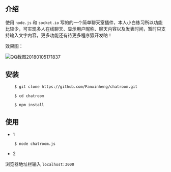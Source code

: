
介绍
----
使用 `node.js` 和 `socket.io` 写的的一个简单聊天室插件，本人小白练习所以功能比较少，可实现多人在线聊天、显示用户昵称、聊天内容以及发表时间，暂时只支持输入文字内容，更多功能还有待更多程序猿开发呐！

效果图：

![QQ截图20180105171837](E:\wamp\www\demo\chartoom\QQ截图20180105171837.png)


安装
----
```sh
    $ git clone https://github.com/Fanxinheng/chatroom.git 
```
```
    $ cd chatroom
```
```sh
    $ npm install
```


使用
----
- 1
```sh
    $ node chatroom.js
```
- 2

浏览器地址栏输入 `localhost:3000`
